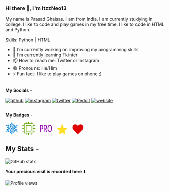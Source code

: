  ### Hi there 👋, I'm ItzzNeo13
My name is Prasad Ghaisas. I am from India. I am currently studying in college. I like to code and play games in my free time. I like to code in HTML and Python.

Skills: Python | HTML

- 🔭 I’m currently working on improving my programming skills 
- 🌱 I’m currently learning Tkinter 
- 📫 How to reach me: Twitter or Instagram 
- 😄 Pronouns: He/Him 
- ⚡ Fun fact: I like to play games on phone ;) 

##

**My Socials** -

[<img src='https://cdn.jsdelivr.net/npm/simple-icons@3.0.1/icons/github.svg' alt='github' height='40'>](https://github.com/ItzzNeo13)  [<img src='https://cdn.jsdelivr.net/npm/simple-icons@3.0.1/icons/instagram.svg' alt='instagram' height='40'>](https://www.instagram.com/itzz_prasad13/)  [<img src='https://cdn.jsdelivr.net/npm/simple-icons@3.0.1/icons/twitter.svg' alt='twitter' height='40'>](https://twitter.com/ItzzNeo13)  [<img src='https://cdn.jsdelivr.net/npm/simple-icons@3.0.1/icons/reddit.svg' alt='Reddit' height='40'>](https://www.reddit.com/user/neomaster1305)  [<img src='https://cdn.jsdelivr.net/npm/simple-icons@3.0.1/icons/icloud.svg' alt='website' height='40'>](https://msha.ke/itzzneo13/)

##

**My Badges** -

<a href='https://archiveprogram.github.com/'><img src='https://raw.githubusercontent.com/acervenky/animated-github-badges/master/assets/acbadge.gif' width='40' height='40'></a> <a href='https://docs.github.com/en/developers'><img src='https://raw.githubusercontent.com/acervenky/animated-github-badges/master/assets/devbadge.gif' width='40' height='40'></a> <a href='https://github.com/pricing'><img src='https://raw.githubusercontent.com/acervenky/animated-github-badges/master/assets/pro.gif' width='40' height='40'></a> <a href='https://stars.github.com/'><img src='https://raw.githubusercontent.com/acervenky/animated-github-badges/master/assets/starbadge.gif' width='35' height='35'></a> <a href='https://docs.github.com/en/github/supporting-the-open-source-community-with-github-sponsors'><img src='https://raw.githubusercontent.com/acervenky/animated-github-badges/master/assets/sponsorbadge.gif' width='35' height='35'></a> 

## My Stats -

![GitHub stats](https://github-readme-stats.vercel.app/api?username=ItzzNeo13&show_icons=true&count_private=true&theme=dark)  

**Your precious visit is recorded here** ⬇️

![Profile views](https://gpvc.arturio.dev/ItzzNeo13)  
